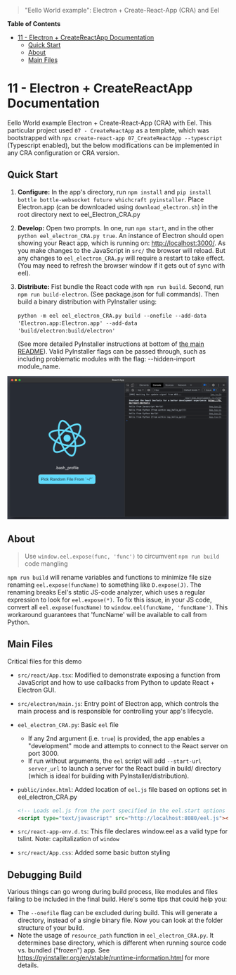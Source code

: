 > "Eello World example": Electron + Create-React-App (CRA) and Eel

**Table of Contents**

<!-- TOC -->

- [11 - Electron + CreateReactApp Documentation](#07---createreactapp-documentation)
    - [Quick Start](#quick-start)
    - [About](#about)
    - [Main Files](#main-files)

<!-- /TOC -->

# 11 - Electron + CreateReactApp Documentation

Eello World example Electron +  Create-React-App (CRA) with Eel. This particular project used `07 - CreateReactApp` as a template, which was bootstrapped with `npx create-react-app 07_CreateReactApp --typescript` (Typescript enabled), but the below modifications can be implemented in any CRA configuration or CRA version.

## Quick Start

1. **Configure:** In the app's directory, run `npm install` and `pip install bottle bottle-websocket future whichcraft pyinstaller`. Place Electron.app (can be downloaded using `download_electron.sh`) in the root directory next to eel_Electron_CRA.py
2. **Develop:** Open two prompts. In one, run  `npm start`, and in the other `python eel_electron_CRA.py true`. 
An instance of Electron should open showing your React app, which is running on: [http://localhost:3000/](http://localhost:3000/). As you make changes to the JavaScript in `src/` the browser will reload. But any changes to `eel_electron_CRA.py` will require a restart to take effect. (You may need to refresh the browser window if it gets out of sync with eel).
3. **Distribute:** Fist bundle the React code with `npm run build`. Second, run `npm run build-electron`. (See package.json for full commands). Then build a binary distribution with PyInstaller using:

    `python -m eel eel_electron_CRA.py build --onefile --add-data 'Electron.app:Electron.app' --add-data 'build/electron:build/electron'` 

    (See more detailed PyInstaller instructions at bottom of [the main README](https://github.com/ChrisKnott/Eel)). Valid PyInstaller flags can be passed through, such as including problematic modules with the flag:  --hidden-import module_name. 

![Demo.png](Demo.png)

## About

> Use `window.eel.expose(func, 'func')` to circumvent `npm run build` code mangling

`npm run build` will rename variables and functions to minimize file size renaming `eel.expose(funcName)` to something like `D.expose(J)`. The renaming breaks Eel's static JS-code analyzer, which uses a regular expression to look for `eel.expose(*)`. To fix this issue, in your JS code, convert all `eel.expose(funcName)` to `window.eel(funcName, 'funcName')`. This workaround guarantees that 'funcName' will be available to call from Python.

## Main Files

Critical files for this demo

- `src/react/App.tsx`: Modified to demonstrate exposing a function from JavaScript and how to use callbacks from Python to update React + Electron GUI.
- `src/electron/main.js`: Entry point of Electron app, which controls the main process and is responsible for controlling your app's lifecycle.
- `eel_electron_CRA.py`: Basic `eel` file
  - If any 2nd argument (i.e. `true`) is provided, the app enables a "development" mode and attempts to connect to the React server on port 3000.
  - If run without arguments, the `eel` script will add `--start-url server_url` to launch a server for the React build in build/ directory (which is ideal for building with PyInstaller/distribution).
- `public/index.html`: Added location of `eel.js` file based on options set in eel_electron_CRA.py

  ```html
  <!-- Loads eel.js from the port specified in the eel.start options -->
  <script type="text/javascript" src="http://localhost:8080/eel.js"></script>
  ```

- `src/react-app-env.d.ts`: This file declares window.eel as a valid type for tslint. Note: capitalization of `window`
- `src/react/App.css`: Added some basic button styling

## Debugging Build

Various things can go wrong during build process, like modules and files failing to be included in the final build. Here's some tips that could help you:
- The `--onefile` flag can be excluded during build. This will generate a directory, instead of a single binary file. Now you can look at the folder structure of your build.
- Note the usage of `resource_path` function in `eel_electron_CRA.py`. It determines base directory, which is different when running source code vs. bundled ("frozen") app. See https://pyinstaller.org/en/stable/runtime-information.html for more details.